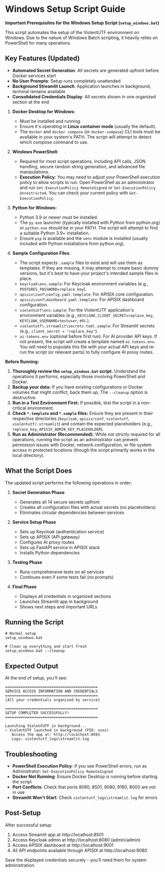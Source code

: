 # Windows Setup Script Guide

**Important Prerequisites for the Windows Setup Script (`setup_windows.bat`)**

This script automates the setup of the ViolentUTF environment on Windows. Due to the nature of Windows Batch scripting, it heavily relies on PowerShell for many operations.

## Key Features (Updated)

- **Automated Secret Generation**: All secrets are generated upfront before Docker services start
- **No User Prompts**: Setup runs completely unattended
- **Background Streamlit Launch**: Application launches in background, terminal remains available
- **Consolidated Credentials Display**: All secrets shown in one organized section at the end

1.  **Docker Desktop for Windows:**
    * Must be installed and running.
    * Ensure it's operating in **Linux container mode** (usually the default).
    * The `docker` and `docker compose` (or `docker-compose`) CLI tools must be available in your system's PATH. The script will attempt to detect which compose command to use.

2.  **Windows PowerShell:**
    * Required for most script operations, including API calls, JSON handling, secure random string generation, and advanced file manipulations.
    * **Execution Policy:** You may need to adjust your PowerShell execution policy to allow scripts to run. Open PowerShell as an administrator and run `Set-ExecutionPolicy RemoteSigned` or `Set-ExecutionPolicy Unrestricted`. You can check your current policy with `Get-ExecutionPolicy`.

3.  **Python for Windows:**
    * Python 3.9 or newer must be installed.
    * The `py.exe` launcher (typically installed with Python from python.org) or `python.exe` should be in your PATH. The script will attempt to find a suitable Python 3.9+ installation.
    * Ensure `pip` is available and the `venv` module is installed (usually included with Python installations from python.org).

4.  **Sample Configuration Files**:
    * The script expects `.sample` files to exist and will use them as templates. If they are missing, it may attempt to create basic dummy versions, but it's best to have your project's intended sample files in place.
    * `keycloak\env.sample`: For Keycloak environment variables (e.g., `POSTGRES_PASSWORD=replace_key`).
    * `apisix\conf\config.yaml.template`: For APISIX core configuration.
    * `apisix\conf\dashboard.yaml.template`: For APISIX dashboard configuration.
    * `violentutf\env.sample`: For the ViolentUTF application's environment variables (e.g., `KEYCLOAK_CLIENT_SECRET=replace_key`, `KEYCLOAK_USERNAME=testuser`, etc.).
    * `violentutf\.streamlit\secrets.toml.sample`: For Streamlit secrets (e.g., `client_secret = "replace_key"`).
    * `ai-tokens.env` (optional before first run): For AI provider API keys. If not present, the script will create a template named `ai-tokens.env`. You will need to populate this file with your actual API keys and re-run the script (or relevant parts) to fully configure AI proxy routes.

**Before Running:**

1.  **Thoroughly review the `setup_windows.bat` script.** Understand the operations it performs, especially those involving PowerShell and Docker.
2.  **Backup your data:** If you have existing configurations or Docker volumes that might conflict, back them up. The `--cleanup` option is destructive.
3.  **Run in a Test Environment First:** If possible, test the script in a non-critical environment.
4.  **Check `*.template` and `*.sample` files:** Ensure they are present in their respective directories (`keycloak`, `apisix/conf`, `violentutf`, `violentutf/.streamlit`) and contain the expected placeholders (e.g., `replace_key`, `APISIX_ADMIN_KEY_PLACEHOLDER`).
5.  **Run as Administrator (Recommended):** While not strictly required for all operations, running the script as an administrator can prevent permission issues with Docker, network configuration, or file system access in protected locations (though the script primarily works in the local directory).

## What the Script Does

The updated script performs the following operations in order:

1. **Secret Generation Phase**
   - Generates all 14 secure secrets upfront
   - Creates all configuration files with actual secrets (no placeholders)
   - Eliminates circular dependencies between services

2. **Service Setup Phase**
   - Sets up Keycloak (authentication service)
   - Sets up APISIX (API gateway)
   - Configures AI proxy routes
   - Sets up FastAPI service in APISIX stack
   - Installs Python dependencies

3. **Testing Phase**
   - Runs comprehensive tests on all services
   - Continues even if some tests fail (no prompts)

4. **Final Phase**
   - Displays all credentials in organized sections
   - Launches Streamlit app in background
   - Shows next steps and important URLs

## Running the Script

```batch
# Normal setup
setup_windows.bat

# Clean up everything and start fresh
setup_windows.bat --cleanup
```

## Expected Output

At the end of setup, you'll see:

```
==========================================
SERVICE ACCESS INFORMATION AND CREDENTIALS
==========================================
[All your credentials organized by service]

==========================================
SETUP COMPLETED SUCCESSFULLY!
==========================================

Launching ViolentUTF in background...
✓ ViolentUTF launched in background (PID: xxxx)
   Access the app at: http://localhost:8501
   Logs: violentutf_logs\streamlit.log
```

## Troubleshooting

- **PowerShell Execution Policy**: If you see PowerShell errors, run as Administrator: `Set-ExecutionPolicy RemoteSigned`
- **Docker Not Running**: Ensure Docker Desktop is running before starting the script
- **Port Conflicts**: Check that ports 8080, 8501, 9080, 9180, 8000 are not in use
- **Streamlit Won't Start**: Check `violentutf_logs\streamlit.log` for errors

## Post-Setup

After successful setup:
1. Access Streamlit app at http://localhost:8501
2. Access Keycloak admin at http://localhost:8080 (admin/admin)
3. Access APISIX dashboard at http://localhost:9001
4. All API endpoints available through APISIX at http://localhost:9080

Save the displayed credentials securely - you'll need them for system administration.